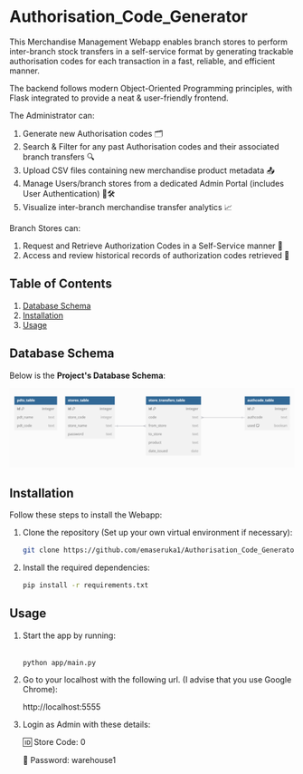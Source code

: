# Authorisation_Code_Generator

This Merchandise Management Webapp enables branch stores to perform inter-branch stock transfers in a self-service format by generating trackable authorisation codes for each transaction in a fast, reliable, and efficient manner.

The backend follows modern Object-Oriented Programming principles, with Flask integrated to provide a neat & user-friendly frontend.


The Administrator can: 

1. Generate new Authorisation codes  🗂️
2. Search & Filter for any past Authorisation codes and their associated branch transfers 🔍
3. Upload CSV files containing new merchandise product metadata 📤
4. Manage Users/branch stores from a dedicated Admin Portal (includes User Authentication) 👥🛠️
5. Visualize inter-branch merchandise transfer analytics 📈

Branch Stores can: 

1. Request and Retrieve Authorization Codes in a Self-Service manner 🔑
2. Access and review historical records of authorization codes retrieved 📜

## Table of Contents
1. [Database Schema](#database-schema)
2. [Installation](#installation)
3. [Usage](#usage)


## Database Schema

Below is the **Project's Database Schema**:

![Database Schema](/dbschema.png)

## Installation

Follow these steps to install the Webapp:

1. Clone the repository (Set up your own virtual environment if necessary):

   ```bash
   git clone https://github.com/emaseruka1/Authorisation_Code_Generator.git

2. Install the required dependencies:

   ```bash
   pip install -r requirements.txt

## Usage

1.  Start the app by running:

    ```bash

    python app/main.py

2. Go to your localhost with the following url. (I advise that you use Google Chrome):

    http://localhost:5555

3. Login as Admin with these details:

    🆔 Store Code: 0
   
    🔑 Password: warehouse1
